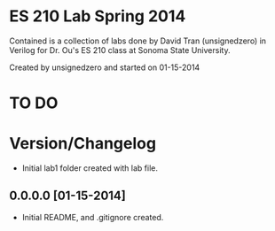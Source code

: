 # ES 210 Lab Spring 2014 #

Contained is a collection of labs done by David Tran (unsignedzero) in Verilog
for Dr. Ou's ES 210 class at Sonoma State University.

Created by unsignedzero and started on 01-15-2014

# TO DO #

# Version/Changelog #

* Initial lab1 folder created with lab file.

## 0.0.0.0 [01-15-2014] #
* Initial README, and .gitignore created.
